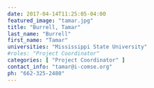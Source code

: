 ```yaml
---
date: 2017-04-14T11:25:05-04:00
featured_image: "tamar.jpg"
title: "Burrell, Tamar"
last_name: "Burrell"
first_name: "Tamar"
universities: "Mississippi State University"
#roles: "Project Coordinator"
categories: [ "Project Coordinator" ]
contact_info: "tamar@i-comse.org"
ph: "662-325-2480"
---
```







